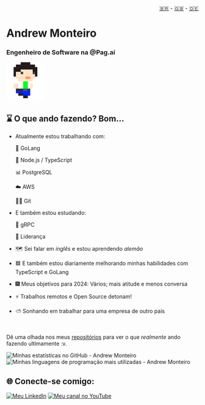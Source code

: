 <p align="right">
  <a href="README.pt.md">🇧🇷</a> - <a href="README.md">🇬🇧</a> - <a href="README.de.md">🇩🇪</a>
</p>

# Andrew Monteiro

### Engenheiro de Software na @Pag.aí

<img src="https://raw.githubusercontent.com/Andrew-2609/mec-man/main/logo-gif.gif" alt="Mec-Man logo" width="100" height="100" />

## ⌛ O que ando fazendo? Bom...

- Atualmente estou trabalhando com:

  🐹 GoLang

  🤖 Node.js / TypeScript

  📊 PostgreSQL

  ☁️ AWS

  👨‍💻 Git

- E também estou estudando:

  📡 gRPC

  🥇 Liderança

- 🗺 Sei falar em *inglês* e estou aprendendo *alemão*
- 🟦 E também estou diariamente melhorando minhas habilidades com TypeScript e GoLang
- 🎆 Meus objetivos para 2024: Vários; mais atitude e menos conversa
- ⚡ Trabalhos remotos e Open Source detonam!
- ⛅ Sonhando em trabalhar para uma empresa de outro país

<br/>

Dê uma olhada nos meus [repositórios](https://github.com/Andrew-2609?tab=repositories) para ver o que *realmente* ando fazendo ultimamente :v.

<p align="left">
 <img alt="Minhas estatísticas no GitHub - Andrew Monteiro" src="https://github-readme-stats.vercel.app/api?username=andrew-2609&show_icons=true&hide_border=true&theme=tokyonight&locale=pt-br" height="190"> 
 <img alt="Minhas linguagens de programação mais utilizadas - Andrew Monteiro" src="https://github-readme-stats.vercel.app/api/top-langs/?username=andrew-2609&layout=compact&hide_border=true&langs_count=8&theme=tokyonight&exclude_repo=Eccezionale-MVC,CorporacaoUmbrella,diversos,projetos&locale=pt-br">
</p>

## 🌐 Conecte-se comigo:
<a href="https://www.linkedin.com/in/andrew-2609/" target="_blank"><img alt="Meu LinkedIn" src="https://img.shields.io/badge/-LinkedIn-%230077B5?style=for-the-badge&logo=linkedin&logoColor=white"></a>
<a href="https://www.youtube.com/channel/UCmQ39rZeUW3dxMiSjm6YX7Q" target="_blank"><img alt="Meu canal no YouTube" src="https://img.shields.io/badge/YouTube-FF0000?style=for-the-badge&logo=youtube&logoColor=white"></a>
